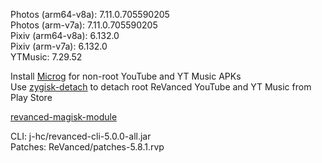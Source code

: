 Photos (arm64-v8a): 7.11.0.705590205  
Photos (arm-v7a): 7.11.0.705590205  
Pixiv (arm64-v8a): 6.132.0  
Pixiv (arm-v7a): 6.132.0  
YTMusic: 7.29.52  

Install [Microg](https://github.com/ReVanced/GmsCore/releases) for non-root YouTube and YT Music APKs  
Use [zygisk-detach](https://github.com/j-hc/zygisk-detach) to detach root ReVanced YouTube and YT Music from Play Store  

[revanced-magisk-module](https://github.com/j-hc/revanced-magisk-module)
  
CLI: j-hc/revanced-cli-5.0.0-all.jar  
Patches: ReVanced/patches-5.8.1.rvp    
